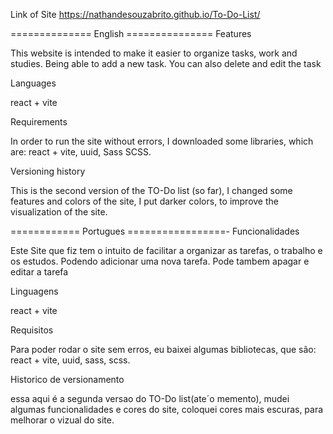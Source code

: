 Link of Site
https://nathandesouzabrito.github.io/To-Do-List/

 ============== English ===============
 Features

This website is intended to make it easier to organize tasks, work and studies.
Being able to add a new task. You can also delete and edit the task

Languages

react + vite

Requirements

In order to run the site without errors, I downloaded some libraries, which are:
react + vite,
uuid,
Sass
SCSS.

Versioning history

This is the second version of the TO-Do list (so far), I changed some features and colors of the site, I put darker colors, to improve the visualization of the site.

============ Portugues =================-
Funcionalidades

Este Site que fiz tem o intuito de facilitar a organizar as tarefas, o trabalho e os estudos.
Podendo adicionar uma nova tarefa. Pode tambem apagar e editar a tarefa

Linguagens

react + vite

Requisitos

Para poder rodar o site sem erros, eu baixei algumas bibliotecas, que são:
react + vite,
uuid,
sass,
scss.

Historico de versionamento

essa aqui é a segunda versao do TO-Do list(ate´o memento), mudei algumas funcionalidades e cores do site, coloquei cores mais escuras, para melhorar o vizual do site.
